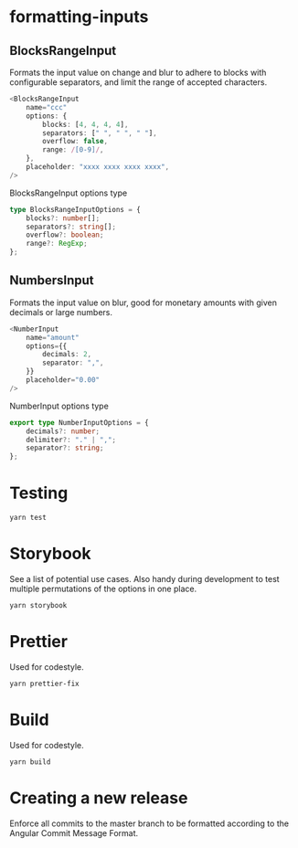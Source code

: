 # formatting-inputs

## BlocksRangeInput

Formats the input value on change and blur to adhere to blocks with configurable separators, and limit the range of accepted characters.

```ts
<BlocksRangeInput
    name="ccc"
    options: {
        blocks: [4, 4, 4, 4],
        separators: [" ", " ", " "],
        overflow: false,
        range: /[0-9]/,
    },
    placeholder: "xxxx xxxx xxxx xxxx",
/>
```

BlocksRangeInput options type

```ts
type BlocksRangeInputOptions = {
    blocks?: number[];
    separators?: string[];
    overflow?: boolean;
    range?: RegExp;
};
```

## NumbersInput

Formats the input value on blur, good for monetary amounts with given decimals or large numbers.

```ts
<NumberInput
    name="amount"
    options={{
        decimals: 2,
        separator: ",",
    }}
    placeholder="0.00"
/>
```

NumberInput options type

```ts
export type NumberInputOptions = {
    decimals?: number;
    delimiter?: "." | ",";
    separator?: string;
};
```

# Testing

```
yarn test
```

# Storybook

See a list of potential use cases. Also handy during development to test multiple permutations of the options in one place.

```
yarn storybook
```

# Prettier

Used for codestyle.

```
yarn prettier-fix
```

# Build

Used for codestyle.

```
yarn build
```

# Creating a new release

Enforce all commits to the master branch to be formatted according to the Angular Commit Message Format.
